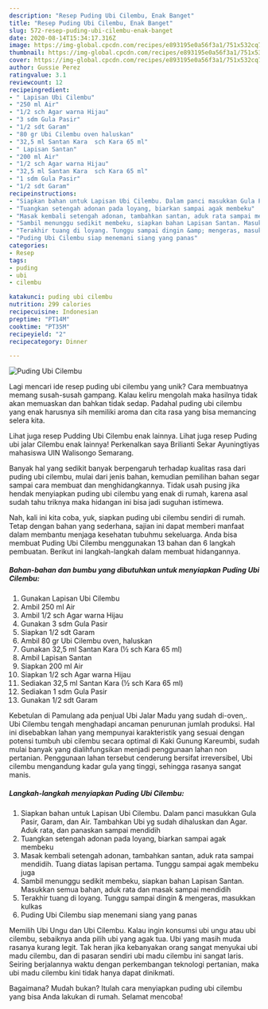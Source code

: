 ```yaml
---
description: "Resep Puding Ubi Cilembu, Enak Banget"
title: "Resep Puding Ubi Cilembu, Enak Banget"
slug: 572-resep-puding-ubi-cilembu-enak-banget
date: 2020-08-14T15:34:17.316Z
image: https://img-global.cpcdn.com/recipes/e893195e0a56f3a1/751x532cq70/puding-ubi-cilembu-foto-resep-utama.jpg
thumbnail: https://img-global.cpcdn.com/recipes/e893195e0a56f3a1/751x532cq70/puding-ubi-cilembu-foto-resep-utama.jpg
cover: https://img-global.cpcdn.com/recipes/e893195e0a56f3a1/751x532cq70/puding-ubi-cilembu-foto-resep-utama.jpg
author: Gussie Perez
ratingvalue: 3.1
reviewcount: 12
recipeingredient:
- " Lapisan Ubi Cilembu"
- "250 ml Air"
- "1/2 sch Agar warna Hijau"
- "3 sdm Gula Pasir"
- "1/2 sdt Garam"
- "80 gr Ubi Cilembu oven haluskan"
- "32,5 ml Santan Kara  sch Kara 65 ml"
- " Lapisan Santan"
- "200 ml Air"
- "1/2 sch Agar warna Hijau"
- "32,5 ml Santan Kara  sch Kara 65 ml"
- "1 sdm Gula Pasir"
- "1/2 sdt Garam"
recipeinstructions:
- "Siapkan bahan untuk Lapisan Ubi Cilembu. Dalam panci masukkan Gula Pasir, Garam, dan Air. Tambahkan Ubi yg sudah dihaluskan dan Agar. Aduk rata, dan panaskan sampai mendidih"
- "Tuangkan setengah adonan pada loyang, biarkan sampai agak membeku"
- "Masak kembali setengah adonan, tambahkan santan, aduk rata sampai mendidih. Tuang diatas lapisan pertama. Tunggu sampai agak membeku juga"
- "Sambil menunggu sedikit membeku, siapkan bahan Lapisan Santan. Masukkan semua bahan, aduk rata dan masak sampai mendidih"
- "Terakhir tuang di loyang. Tunggu sampai dingin &amp; mengeras, masukkan kulkas"
- "Puding Ubi Cilembu siap menemani siang yang panas"
categories:
- Resep
tags:
- puding
- ubi
- cilembu

katakunci: puding ubi cilembu 
nutrition: 299 calories
recipecuisine: Indonesian
preptime: "PT14M"
cooktime: "PT35M"
recipeyield: "2"
recipecategory: Dinner

---
```



![Puding Ubi Cilembu](https://img-global.cpcdn.com/recipes/e893195e0a56f3a1/751x532cq70/puding-ubi-cilembu-foto-resep-utama.jpg)

Lagi mencari ide resep puding ubi cilembu yang unik? Cara membuatnya memang susah-susah gampang. Kalau keliru mengolah maka hasilnya tidak akan memuaskan dan bahkan tidak sedap. Padahal puding ubi cilembu yang enak harusnya sih memiliki aroma dan cita rasa yang bisa memancing selera kita.

Lihat juga resep Pudding Ubi Cilembu enak lainnya. Lihat juga resep Puding ubi jalar Cilembu enak lainnya! Perkenalkan saya Brilianti Sekar Ayuningtiyas mahasiswa UIN Walisongo Semarang.

Banyak hal yang sedikit banyak berpengaruh terhadap kualitas rasa dari puding ubi cilembu, mulai dari jenis bahan, kemudian pemilihan bahan segar sampai cara membuat dan menghidangkannya. Tidak usah pusing jika hendak menyiapkan puding ubi cilembu yang enak di rumah, karena asal sudah tahu triknya maka hidangan ini bisa jadi suguhan istimewa.


Nah, kali ini kita coba, yuk, siapkan puding ubi cilembu sendiri di rumah. Tetap dengan bahan yang sederhana, sajian ini dapat memberi manfaat dalam membantu menjaga kesehatan tubuhmu sekeluarga. Anda bisa membuat Puding Ubi Cilembu menggunakan 13 bahan dan 6 langkah pembuatan. Berikut ini langkah-langkah dalam membuat hidangannya.

<!--inarticleads1-->

##### Bahan-bahan dan bumbu yang dibutuhkan untuk menyiapkan Puding Ubi Cilembu:

1. Gunakan  Lapisan Ubi Cilembu
1. Ambil 250 ml Air
1. Ambil 1/2 sch Agar warna Hijau
1. Gunakan 3 sdm Gula Pasir
1. Siapkan 1/2 sdt Garam
1. Ambil 80 gr Ubi Cilembu oven, haluskan
1. Gunakan 32,5 ml Santan Kara (½ sch Kara 65 ml)
1. Ambil  Lapisan Santan
1. Siapkan 200 ml Air
1. Siapkan 1/2 sch Agar warna Hijau
1. Sediakan 32,5 ml Santan Kara (½ sch Kara 65 ml)
1. Sediakan 1 sdm Gula Pasir
1. Gunakan 1/2 sdt Garam


Kebetulan di Pamulang ada penjual Ubi Jalar Madu yang sudah di-oven,. Ubi Cilembu tengah menghadapi ancaman penurunan jumlah produksi. Hal ini disebabkan lahan yang mempunyai karakteristik yang sesuai dengan potensi tumbuh ubi cilembu secara optimal di Kaki Gunung Kareumbi, sudah mulai banyak yang dialihfungsikan menjadi penggunaan lahan non pertanian. Penggunaan lahan tersebut cenderung bersifat irreversibel, Ubi cilembu mengandung kadar gula yang tinggi, sehingga rasanya sangat manis. 

<!--inarticleads2-->

##### Langkah-langkah menyiapkan Puding Ubi Cilembu:

1. Siapkan bahan untuk Lapisan Ubi Cilembu. Dalam panci masukkan Gula Pasir, Garam, dan Air. Tambahkan Ubi yg sudah dihaluskan dan Agar. Aduk rata, dan panaskan sampai mendidih
1. Tuangkan setengah adonan pada loyang, biarkan sampai agak membeku
1. Masak kembali setengah adonan, tambahkan santan, aduk rata sampai mendidih. Tuang diatas lapisan pertama. Tunggu sampai agak membeku juga
1. Sambil menunggu sedikit membeku, siapkan bahan Lapisan Santan. Masukkan semua bahan, aduk rata dan masak sampai mendidih
1. Terakhir tuang di loyang. Tunggu sampai dingin &amp; mengeras, masukkan kulkas
1. Puding Ubi Cilembu siap menemani siang yang panas


Memilih Ubi Ungu dan Ubi Cilembu. Kalau ingin konsumsi ubi ungu atau ubi cilembu, sebaiknya anda pilih ubi yang agak tua. Ubi yang masih muda rasanya kurang legit. Tak heran jika kebanyakan orang sangat menyukai ubi madu cilembu, dan di pasaran sendiri ubi madu cilembu ini sangat laris. Seiring berjalannya waktu dengan perkembangan teknologi pertanian, maka ubi madu cilembu kini tidak hanya dapat dinikmati. 

Bagaimana? Mudah bukan? Itulah cara menyiapkan puding ubi cilembu yang bisa Anda lakukan di rumah. Selamat mencoba!
